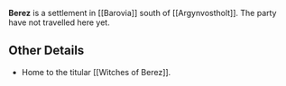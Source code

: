 **Berez** is a settlement in [[Barovia]] south of [[Argynvostholt]]. The party have not travelled here yet.

## Other Details
- Home to the titular [[Witches of Berez]].